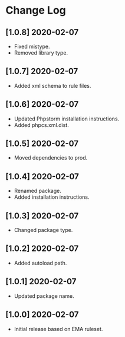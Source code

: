 # Change Log

## [1.0.8] 2020-02-07
- Fixed mistype.
- Removed library type.

## [1.0.7] 2020-02-07
- Added xml schema to rule files.

## [1.0.6] 2020-02-07
- Updated Phpstorm installation instructions.
- Added phpcs.xml.dist.

## [1.0.5] 2020-02-07
- Moved dependencies to prod.

## [1.0.4] 2020-02-07
- Renamed package.
- Added installation instructions.

## [1.0.3] 2020-02-07
- Changed package type.

## [1.0.2] 2020-02-07
- Added autoload path.

## [1.0.1] 2020-02-07
- Updated package name.

## [1.0.0] 2020-02-07
- Initial release based on EMA ruleset.
